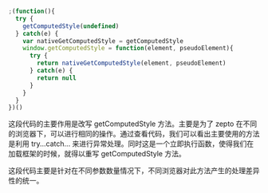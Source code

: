 ```javascript

;(function(){
  try {
    getComputedStyle(undefined)
  } catch(e) {
    var nativeGetComputedStyle = getComputedStyle
    window.getComputedStyle = function(element, pseudoElement){
      try {
        return nativeGetComputedStyle(element, pseudoElement)
      } catch(e) {
        return null
      }
    }
  }
})()

```

这段代码的主要作用是改写 getComputedStyle 方法。主要是为了 zepto 在不同的浏览器下，可以进行相同的操作。通过查看代码，我们可以看出主要使用的方法是利用 try...catch... 来进行异常处理。同时这是一个立即执行函数，使得我们在加载框架的时候，就得以重写 getComputedStyle 方法。  

这段代码主要是针对在不同参数数量情况下，不同浏览器对此方法产生的处理差异性的统一。